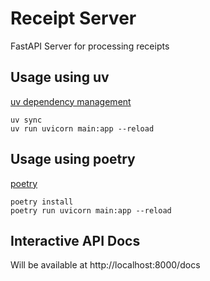 # Receipt Server

FastAPI Server for processing receipts

## Usage using uv

[uv dependency management](https://github.com/astral-sh/uv)

```
uv sync
uv run uvicorn main:app --reload
```

## Usage using poetry

[poetry](https://python-poetry.org)

```
poetry install
poetry run uvicorn main:app --reload
```

## Interactive API Docs

Will be available at http://localhost:8000/docs
